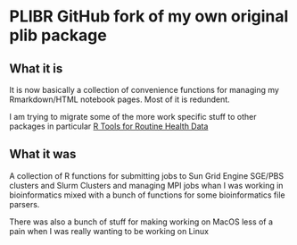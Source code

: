 # PLIBR GitHub fork of my own original plib package

## What it is

It is now basically a collection of convenience functions for managing my Rmarkdown/HTML notebook pages.
Most of it is redundent.

I am trying to migrate some of the more work specific stuff to other packages in particular [R Tools for
Routine Health Data](https://github.com/PietaSchofield/rtrhd)

## What it was

A collection of R functions for submitting jobs to Sun Grid Engine SGE/PBS clusters and Slurm Clusters 
and managing MPI jobs whan I was working in bioinformatics mixed with a bunch of functions for some
bioinformatics file parsers.

There was also a bunch of stuff for making working on MacOS less of a pain when I was really wanting to
be working on Linux

